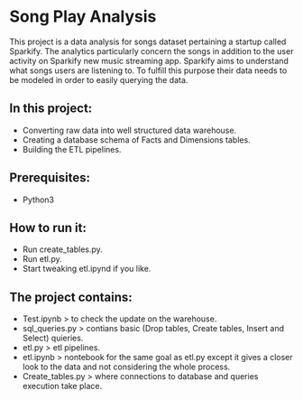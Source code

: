 # Song Play Analysis

This project is a data analysis for songs dataset pertaining a startup called Sparkify. The analytics particularly concern the songs in addition to the user activity on Sparkify new music streaming app. Sparkify aims to understand what songs users are listening to. 
To fulfill this purpose their data needs to be modeled in order to easily querying the data.
## In this project:
- Converting raw data into well structured data warehouse.
- Creating a database schema of Facts and Dimensions tables.
- Building the ETL pipelines.

## Prerequisites:
- Python3

## How to run it:
- Run create_tables.py.
- Run etl.py.
- Start tweaking etl.ipynd if you like.

## The project contains: 
- Test.ipynb > to check the update on the warehouse.
- sql_queries.py > contians basic (Drop tables, Create tables, Insert and Select) quieries.
- etl.py > etl pipelines.
- etl.ipynb > nontebook for the same goal as etl.py except it gives a closer look to the data and not considering the whole process.
- Create_tables.py > where connections to database and queries execution take place. 
